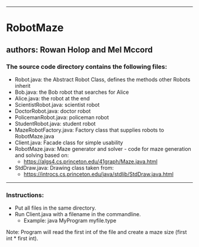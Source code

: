 ---------------------------------------------------
# RobotMaze
## authors: Rowan Holop and Mel Mccord

### The source code directory contains the following files:
* Robot.java: the Abstract Robot Class, defines the methods other Robots inherit
* Bob.java: the Bob robot that searches for Alice
* Alice.java: the robot at the end
* ScientistRobot.java: scientist robot
* DoctorRobot.java: doctor robot
* PolicemanRobot.java: policeman robot
* StudentRobot.java: student robot
* MazeRobotFactory.java: Factory class that supplies robots to RobotMaze.java
* Client.java: Facade class for simple usability
* RobotMaze.java: Maze generator and solver - code for maze generation and solving based on:
    * https://algs4.cs.princeton.edu/41graph/Maze.java.html
* StdDraw.java: Drawing class taken from:
    * https://introcs.cs.princeton.edu/java/stdlib/StdDraw.java.html

---------------------------------------------------
### Instructions:
* Put all files in the same directory.
* Run Client.java with a filename in the commandline.
    * Example: java MyProgram myfile.type
    
Note: Program will read the first int of the file and create a maze size (first int * first int).
